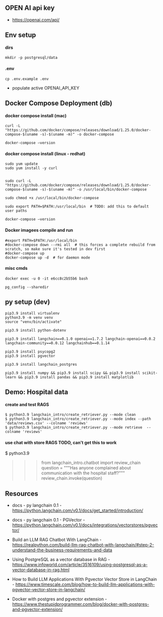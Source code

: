 




OPEN AI api key
---------------------
- https://openai.com/api/





Env setup
---------------------

#### dirs
```
mkdir -p postgresql/data
```


#### .env
```
cp .env.example .env
```
- populate active OPENAI_API_KEY





Docker Compose Deployment (db)
-----------------------------------

#### docker compose install (mac)
```
curl -L "https://github.com/docker/compose/releases/download/1.25.0/docker-compose-$(uname -s)-$(uname -m)" -o docker-compose

docker-compose –version
```


#### docker compose install (linux - redhat)
```
sudo yum update
sudo yum install -y curl


sudo curl -L "https://github.com/docker/compose/releases/download/1.25.0/docker-compose-$(uname -s)-$(uname -m)" -o /usr/local/bin/docker-compose

sudo chmod +x /usr/local/bin/docker-compose

sudo export PATH=$PATH:/usr/local/bin  # TODO: add this to default user paths

docker-compose –version
```


#### Docker imagees compile and run
```
#export PATH=$PATH:/usr/local/bin 
#docker-compose down --rmi all  # this forces a complete rebuild from scratch, so make sure it's tested in dev first
#docker-compose up
docker-compose up -d  # for daemon mode
```


#### misc cmds
```
docker exec -u 0 -it e6cc8c2b55b6 bash

pg_config --sharedir
```



py setup (dev)
---------------------
```
pip3.9 install virtualenv
python3.9 -m venv venv
source "venv/bin/activate"
```

```
pip3.9 install python-dotenv
```

```
pip3.9 install langchain==0.1.0 openai==1.7.2 langchain-openai==0.0.2 langchain-community==0.0.12 langchainhub==0.1.14
```

```
pip3.9 install psycopg2
pip3.9 install pgvector
```

```
pip3.9 install langchain_postgres
```


```
pip3.9 install numpy && pip3.9 install scipy && pip3.9 install scikit-learn && pip3.9 install pandas && pip3.9 install matplotlib
```





Demo: Hospital data
--------------------------
#### create and test RAGS
```
$ python3.9 langchain_intro/create_retriever.py --mode clean
$ python3.9 langchain_intro/create_retriever.py --mode index --path 'data/reviews.csv' --colname 'reviews'
$ python3.9 langchain_intro/create_retriever.py --mode retrieve  --colname 'reviews'
```

#### use chat with store RAGS TODO, can't get this to work
$ python3.9
>>> from langchain_intro.chatbot import review_chain
>>> question = """Has anyone complained about communication with the hospital staff?"""
>>> review_chain.invoke(question)







Resources
---------------------
- docs - py langchain 0.1 - https://python.langchain.com/v0.1/docs/get_started/introduction/
- docs - py langchain 0.1 -  PGVector - https://python.langchain.com/v0.1/docs/integrations/vectorstores/pgvector/

- Build an LLM RAG Chatbot With LangChain - https://realpython.com/build-llm-rag-chatbot-with-langchain/#step-2-understand-the-business-requirements-and-data
- Using PostgreSQL as a vector database in RAG - https://www.infoworld.com/article/3516109/using-postgresql-as-a-vector-database-in-rag.html
- How to Build LLM Applications With Pgvector Vector Store in LangChain - https://www.timescale.com/blog/how-to-build-llm-applications-with-pgvector-vector-store-in-langchain/
- Docker with postgres and pgvector extension - https://www.thestupidprogrammer.com/blog/docker-with-postgres-and-pgvector-extension/



